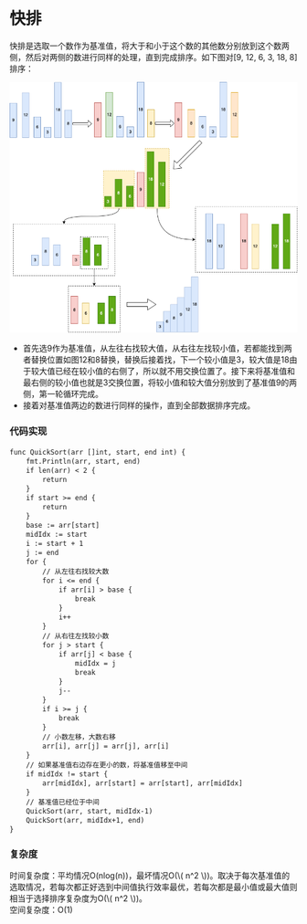 # 快排

快排是选取一个数作为基准值，将大于和小于这个数的其他数分别放到这个数两侧，然后对两侧的数进行同样的处理，直到完成排序。如下图对[9, 12, 6, 3, 18, 8]排序：

![](./quick.png)
- 首先选9作为基准值，从左往右找较大值，从右往左找较小值，若都能找到两者替换位置如图12和8替换，替换后接着找，下一个较小值是3，较大值是18由于较大值已经在较小值的右侧了，所以就不用交换位置了。接下来将基准值和最右侧的较小值也就是3交换位置，将较小值和较大值分别放到了基准值9的两侧，第一轮循环完成。
- 接着对基准值两边的数进行同样的操作，直到全部数据排序完成。


### 代码实现
```
func QuickSort(arr []int, start, end int) {
	fmt.Println(arr, start, end)
	if len(arr) < 2 {
		return
	}
	if start >= end {
		return
	}
	base := arr[start]
	midIdx := start
	i := start + 1
	j := end
	for {
		// 从左往右找较大数
		for i <= end {
			if arr[i] > base {
				break
			}
			i++
		}
		// 从右往左找较小数
		for j > start {
			if arr[j] < base {
				midIdx = j
				break
			}
			j--
		}
		if i >= j {
			break
		}
		// 小数左移，大数右移
		arr[i], arr[j] = arr[j], arr[i]
	}
	// 如果基准值右边存在更小的数，将基准值移至中间
	if midIdx != start {
		arr[midIdx], arr[start] = arr[start], arr[midIdx]
	}
	// 基准值已经位于中间
	QuickSort(arr, start, midIdx-1)
	QuickSort(arr, midIdx+1, end)
}
```

### 复杂度
时间复杂度：平均情况O(nlog(n))，最坏情况O(\\( n^2 \\))。取决于每次基准值的选取情况，若每次都正好选到中间值执行效率最优，若每次都是最小值或最大值则相当于选择排序复杂度为O(\\( n^2 \\))。  
空间复杂度：O(1)  